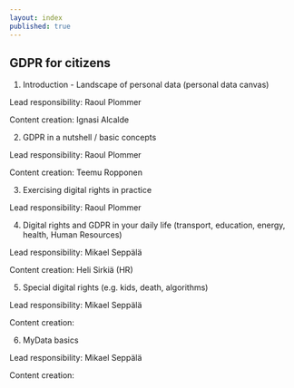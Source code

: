 ```yaml
---
layout: index
published: true
---
```


## GDPR for citizens

1. Introduction - Landscape of personal data (personal data canvas)

Lead responsibility: Raoul Plommer

Content creation: Ignasi Alcalde


2. GDPR in a nutshell / basic concepts

Lead responsibility: Raoul Plommer

Content creation: Teemu Ropponen


3. Exercising digital rights in practice

Lead responsibility: Raoul Plommer


4. Digital rights and GDPR in your daily life (transport, education, energy, health, Human Resources)

Lead responsibility: Mikael Seppälä

Content creation: Heli Sirkiä (HR)


5. Special digital rights (e.g. kids, death, algorithms)

Lead responsibility: Mikael Seppälä

Content creation:


6. MyData basics

Lead responsibility: Mikael Seppälä 

Content creation:  


